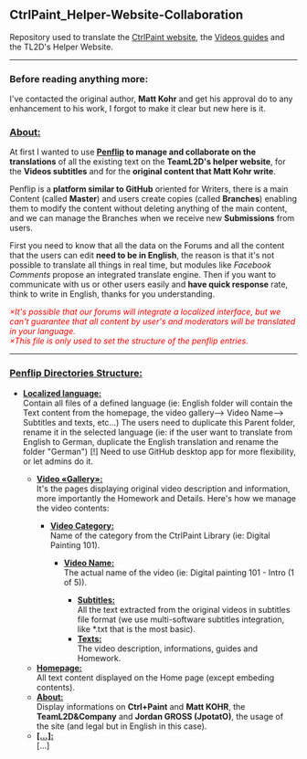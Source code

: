 <h2>CtrlPaint_Helper-Website-Collaboration</h2>
Repository used to translate the <a href="http://ctrlpaint.com">CtrlPaint website</a>, the <a href="http://ctrlpaint.com/library">Videos guides</a> and the TL2D's Helper Website.
<hr/>
<h3>Before reading anything more:</h3>
I've contacted the original author, <strong>Matt Kohr</strong> and get his approval do to any enhancement to his work, I forgot to make it clear but new here is it.

<h3><u>About:</u></h3>
At first I wanted to use <strong><a href="http//penflip.com">Penflip</a> to manage and collaborate on the translations</strong> of all the existing text on the <strong>TeamL2D's helper website</strong>, for the <strong>Videos subtitles</strong> and for the <strong>original content that Matt Kohr write</strong>.

Penflip is a <strong>platform similar to GitHub</strong> oriented for Writers, there is a main Content (called <strong>Master</strong>) and users create copies (called <strong>Branches</strong>) enabling them to modify the content without deleting anything of the main content, and we can manage the Branches when we receive new <strong>Submissions</strong> from users.

First you need to know that all the data on the Forums and all the content that the users can edit <strong>need to be in English</strong>, the reason is that it's not possible to translate all things in real time, but modules like <em>Facebook Comments</em> propose an integrated translate engine.
Then if you want to communicate with us or other users easily and <strong>have quick response</strong> rate, think to write in English, thanks for you understanding.

<em style="color:red">×It's possible that our forums will integrate a localized interface, but we can't guarantee that all content by user's and moderators will be translated in your language.<br/>
×This file is only used to set the structure of the penflip entries.</em>
<hr/>
<h3><u>Penflip Directories Structure:</u></h3>
<ul><li><strong><u>Localized language:</u></strong><br/>
  Contain all files of a defined language (ie: English folder will contain the Text content from the homepage, the video gallery--> Video Name--> Subtitles and texts, etc…)
  The users need to duplicate this Parent folder, rename it in the selected language (ie: if the user want to translate from English to German, duplicate the English translation and rename the folder "German") [!] Need to use GitHub desktop app for more flexibility, or let admins do it.</li>
<ul><li><strong><u>Video «Gallery»:</u></strong><br/>
It's the pages displaying original video description and information, more importantly the Homework and Details.
Here's how we manage the video contents:</li>
<ul><li><strong><u>Video Category:</u></strong><br/>
Name of the category from the CtrlPaint Library (ie: Digital Painting 101).</li>
<ul><li><strong><u>Video Name:</u></strong><br/>
The actual name of the video (ie: Digital painting 101 - Intro (1 of 5)).</li>
<ul><li><strong><u>Subtitles:</u></strong><br/>
All the text extracted from the original videos in subtitles file format (we use multi-software subtitles integration, like *.txt that is the most basic).</li>
<li><strong><u>Texts:</u></strong><br/>
The video description, informations, guides and Homework.</li></ul></ul></ul>
<li><strong><u>Homepage:</u></strong><br/>
All text content displayed on the Home page (except embeding contents).<br/>
<li><strong><u>About:</u></strong><br/>
Display informations on <strong>Ctrl+Paint</strong> and <strong>Matt KOHR</strong>, the <strong>TeamL2D&Company</strong> and <strong>Jordan GROSS (JpotatO)</strong>, the usage of the site (and legal but in English in this case).</li>
<li><strong><u>[…]:</u></strong><br/>
[…]</li></ul>
